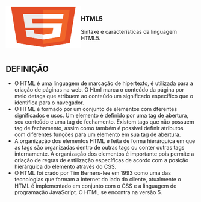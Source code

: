 <div style="display:inline_block">
    <img align="left" height="110" width="200" alt="HTML" src="https://github.com/devicons/devicon/blob/master/icons/html5/html5-original.svg">
</div>

### HTML5 
Sintaxe e características da linguagem HTML5.

<br>

## DEFINIÇÃO
* O HTML é uma linguagem de marcação de hipertexto, é utilizada para a criação de páginas na web. O Html marca o conteúdo da página por meio detags que atribuem ao conteúdo um significado específico que o identifica para o navegador.
* O HTML é formado por um conjunto de elementos com dferentes significados e usos. Um elemento é definido por uma tag de abertura, seu conteúdo e uma tag de fechamento. Existem tags que não possuem tag de fechamento, assim como também é possível definir atributos com diferentes funções para um elemento em sua tag de abertura.
* A organização dos elementos HTML é feita de forma hierárquica em que as tags são organizadas dentro de outras tags ou conter outras tags internamente. A organização dos elementos é importante pois permite a criação de regras de estilização específicas de acordo com a posição hierárquica do elemento através do CSS.
* O HTML foi crado por Tim Berners-lee em 1993 como uma das tecnologias que formam a internet do lado do cliente, atualmente o HTML é implementado em conjunto com o CSS e a linguagem de programação JavaScript. O HTML se encontra na versão 5.
